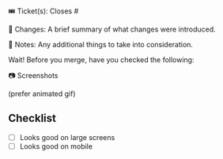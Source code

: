 🎟️ Ticket(s): Closes #

👷 Changes: A brief summary of what changes were introduced.

💭 Notes: Any additional things to take into consideration.

Wait! Before you merge, have you checked the following:

📷 Screenshots

(prefer animated gif)

## Checklist

- [ ] Looks good on large screens
- [ ] Looks good on mobile
